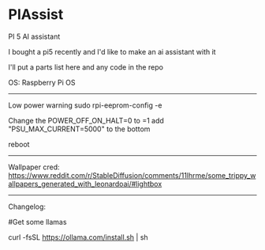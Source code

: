 # PIAssist
PI 5 AI assistant

I bought a pi5 recently and I'd like to make an ai assistant with it

I'll put a parts list here and any code in the repo

OS: Raspberry Pi OS


----------
Low power warning
  sudo rpi-eeprom-config -e

  Change the POWER_OFF_ON_HALT=0 to =1
  add "PSU_MAX_CURRENT=5000" to the bottom
  
  reboot

-----------
Wallpaper cred: https://www.reddit.com/r/StableDiffusion/comments/11lhrme/some_trippy_wallpapers_generated_with_leonardoai/#lightbox

----------

Changelog:

#Get some llamas

curl -fsSL https://ollama.com/install.sh | sh
